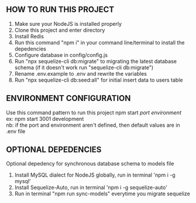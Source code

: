 ## HOW TO RUN THIS PROJECT
1. Make sure your NodeJS is installed properly
2. Clone this project and enter directory
3. Install Redis
4. Run this command "npm i" in your command line/terminal to install the depedencies
5. Configure database in config/config.js
6. Run "npx sequelize-cli db:migrate" to migrating the latest database schema (if it doesn't work run "sequelize-cli db:migrate")
7. Rename .env.example to .env and rewrite the variables
8. Run "npx sequelize-cli db:seed:all" for initial insert data to users table

## ENVIRONMENT CONFIGURATION
Use this command pattern to run this project npm start *port* *environment*  
ex: npm start 3001 development  
nb: if the port and environment aren't defined, then default values are in .env file

## OPTIONAL DEPEDENCIES
Optional depedency for synchronous database schema to models file  
1. Install MySQL dialect for NodeJS globally, run in terminal 'npm i -g mysql'  
2. Install Sequelize-Auto, run in terminal 'npm i -g sequelize-auto'  
3. Run in terminal "npm run sync-models" everytime you migrate sequelize